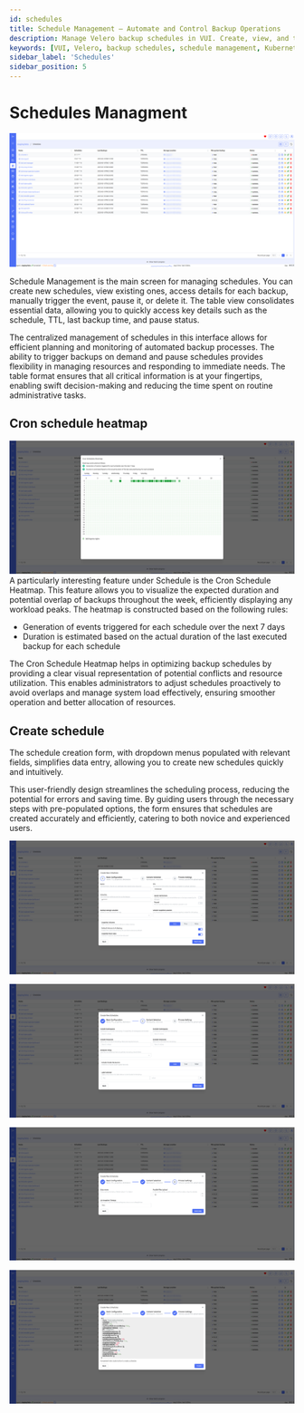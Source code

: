```yaml
---
id: schedules
title: Schedule Management – Automate and Control Backup Operations
description: Manage Velero backup schedules in VUI. Create, view, and trigger scheduled backups, monitor TTL and last backup time, and control pause status to optimize automation and resource usage.
keywords: [VUI, Velero, backup schedules, schedule management, Kubernetes, automated backups, TTL, pause schedule, VUI UI, backup automation]
sidebar_label: 'Schedules'
sidebar_position: 5
---
```


# Schedules Managment

![schedules](./../../assets/screenshots/06_schedule.png)

Schedule Management is the main screen for managing schedules. You can create new schedules, view existing ones, access details for each backup, manually trigger the event, pause it, or delete it. The table view consolidates essential data, allowing you to quickly access key details such as the schedule, TTL, last backup time, and pause status.

The centralized management of schedules in this interface allows for efficient planning and monitoring of automated backup processes. The ability to trigger backups on demand and pause schedules provides flexibility in managing resources and responding to immediate needs. The table format ensures that all critical information is at your fingertips, enabling swift decision-making and reducing the time spent on routine administrative tasks.

## Cron schedule heatmap

![cron schedule heatmap](./../../assets/screenshots/16_cron_schedule_heatmap.png)
A particularly interesting feature under Schedule is the Cron Schedule Heatmap. This feature allows you to visualize the expected duration and potential overlap of backups throughout the week, efficiently displaying any workload peaks. The heatmap is constructed based on the following rules:

- Generation of events triggered for each schedule over the next 7 days
- Duration is estimated based on the actual duration of the last executed backup for each schedule

The Cron Schedule Heatmap helps in optimizing backup schedules by providing a clear visual representation of potential conflicts and resource utilization. This enables administrators to adjust schedules proactively to avoid overlaps and manage system load effectively, ensuring smoother operation and better allocation of resources.

## Create schedule

The schedule creation form, with dropdown menus populated with relevant fields, simplifies data entry, allowing you to create new schedules quickly and intuitively.

This user-friendly design streamlines the scheduling process, reducing the potential for errors and saving time. By guiding users through the necessary steps with pre-populated options, the form ensures that schedules are created accurately and efficiently, catering to both novice and experienced users.

![create schedule](./../../assets/screenshots/07_create_schedule_1.png)

![create schedule](./../../assets/screenshots/07_create_schedule_2.png)

![create schedule](./../../assets/screenshots/07_create_schedule_3.png)

![create schedule](./../../assets/screenshots/07_create_schedule_4.png)